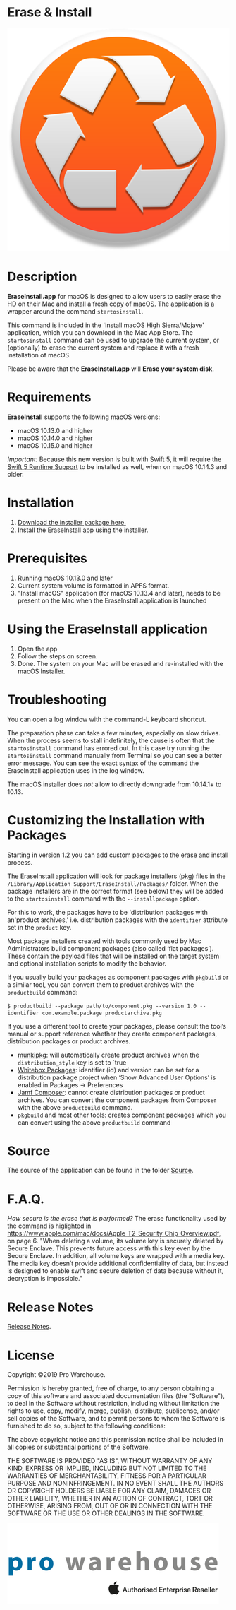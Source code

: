 # Erase & Install


![](./readMe_images/icon_512x512.png)


Description 
===================================

**EraseInstall.app** for macOS is designed to allow users to easily erase the HD on their Mac and install a fresh copy of macOS.
The application is a wrapper around the command `startosinstall`. 

This command is included in the 'Install macOS High Sierra/Mojave' application, which you can download in the Mac App Store. The `startosinstall` command can be used to upgrade the current system, or (optionally) to erase the current system and replace it with a fresh installation of macOS.

Please be aware that the **EraseInstall.app** will **Erase your system disk**.  

Requirements
===================================

**EraseInstall** supports the following macOS versions:

* macOS 10.13.0 and higher
* macOS 10.14.0 and higher
* macOS 10.15.0 and higher

_Important:_
Because this new version is built with Swift 5, it will require the [Swift 5 Runtime Support](https://support.apple.com/kb/DL1998) to be installed as well, when on macOS 10.14.3 and older.

Installation
===================================

1. [Download the installer package here.](https://bitbucket.org/prowarehouse-nl/erase-install/downloads/)
2. Install the EraseInstall app using the installer. 

Prerequisites
===================================

1. Running macOS 10.13.0 and later
2. Current system volume is formatted in APFS format.
3. "Install macOS" application (for macOS 10.13.4 and later), needs to be present on the Mac when the EraseInstall application is launched

Using the EraseInstall application
===================================

1. Open the app
2. Follow the steps on screen. 
3. Done. The system on your Mac will be erased and re-installed with the macOS Installer.

Troubleshooting
===================================

You can open a log window with the command-L keyboard shortcut.

The preparation phase can take a few minutes, especially on slow drives. When the process seems to stall indefinitely, the cause is often that the `startosinstall` command has errored out. In this case try running the `startosinstall` command manually from Terminal so you can see a better error message. You can see the exact syntax of the command the EraseInstall application uses in the log window.

The macOS installer does _not_ allow to directly downgrade from 10.14.1+ to 10.13.

Customizing the Installation with Packages
===================================

Starting in version 1.2 you can add custom packages to the erase and install process.

The EraseInstall application will look for package installers (pkg) files in the `/Library/Application Support/EraseInstall/Packages/` folder. When the package installers are in the correct format (see below) they will be added to the `startosinstall` command with the `--installpackage` option. 

For this to work, the packages have to be 'distribution packages with an'product archives,' i.e. distribution packages with the `identifier` attribute set in the `product` key.

Most package installers created with tools commonly used by Mac Administrators build component packages (also called ‘flat packages’). These contain the payload files that will be installed on the target system and optional installation scripts to modify the behavior.

If you usually build your packages as component packages with `pkgbuild` or a similar tool, you can convert them to product archives with the `productbuild` command:

```
$ productbuild --package path/to/component.pkg --version 1.0 --identifier com.example.package productarchive.pkg
```

If you use a different tool to create your packages, please consult the tool’s manual or support reference whether they create component packages, distribution packages or product archives.
- [munkipkg](https://github.com/munki/munki-pkg): will automatically create product archives when the `distribution_style` key is set to `true
- [Whitebox Packages](http://s.sudre.free.fr/Software/Packages/about.html): identifier (id) and version can be set for a distribution package project when ‘Show Advanced User Options’ is enabled in Packages -> Preferences
- [Jamf Composer](https://www.jamf.com/products/jamf-composer/): cannot create distribution packages or product archives. You can convert the component packages from Composer with the above `productbuild` command.
- `pkgbuild` and most other tools: creates component packages which you can convert using the above `productbuild` command

Source
===================================

The source of the application can be found in the folder [Source](./Source/).

F.A.Q.
===================================
*How secure is the erase that is performed?*
The erase functionality used by the command is higlighted in https://www.apple.com/mac/docs/Apple_T2_Security_Chip_Overview.pdf, on page 6. "When deleting a volume, its volume key is securely deleted by Secure Enclave. This prevents future access with this key even by the Secure Enclave. In addition, all volume keys are wrapped with a media key. The media key doesn’t provide additional confidentiality of data, but instead is designed to enable swift and secure deletion of data because without it, decryption is impossible."

Release Notes
===================================
 
[Release Notes](./RELEASENOTES.md/).

License
===================================
Copyright ©2019 Pro Warehouse.

Permission is hereby granted, free of charge, to any person obtaining a copy
of this software and associated documentation files (the "Software"), to deal
in the Software without restriction, including without limitation the rights
to use, copy, modify, merge, publish, distribute, sublicense, and/or sell
copies of the Software, and to permit persons to whom the Software is
furnished to do so, subject to the following conditions:

The above copyright notice and this permission notice shall be included in all
copies or substantial portions of the Software.

THE SOFTWARE IS PROVIDED "AS IS", WITHOUT WARRANTY OF ANY KIND, EXPRESS OR
IMPLIED, INCLUDING BUT NOT LIMITED TO THE WARRANTIES OF MERCHANTABILITY,
FITNESS FOR A PARTICULAR PURPOSE AND NONINFRINGEMENT. IN NO EVENT SHALL THE
AUTHORS OR COPYRIGHT HOLDERS BE LIABLE FOR ANY CLAIM, DAMAGES OR OTHER
LIABILITY, WHETHER IN AN ACTION OF CONTRACT, TORT OR OTHERWISE, ARISING FROM,
OUT OF OR IN CONNECTION WITH THE SOFTWARE OR THE USE OR OTHER DEALINGS IN THE
SOFTWARE.

[![](./readMe_images/pro-logo-enterprise.png)](https://www.prowarehouse.nl)